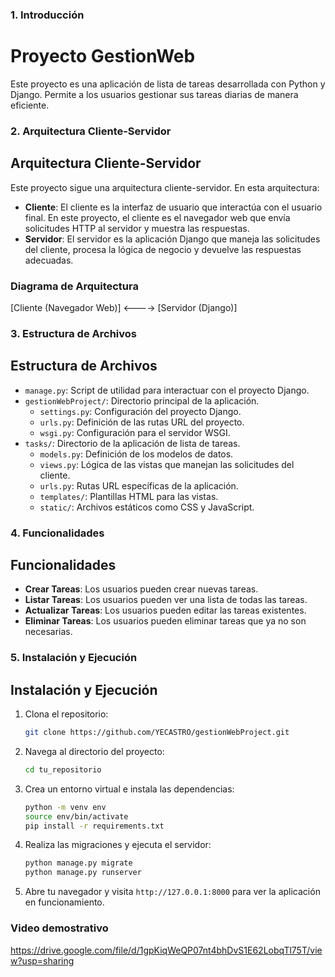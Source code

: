 

### 1. Introducción



# Proyecto GestionWeb

Este proyecto es una aplicación de lista de tareas desarrollada con Python y Django. Permite a los usuarios gestionar sus tareas diarias de manera eficiente.


### 2. Arquitectura Cliente-Servidor


## Arquitectura Cliente-Servidor

Este proyecto sigue una arquitectura cliente-servidor. En esta arquitectura:

- **Cliente**: El cliente es la interfaz de usuario que interactúa con el usuario final. En este proyecto, el cliente es el navegador web que envía solicitudes HTTP al servidor y muestra las respuestas.
- **Servidor**: El servidor es la aplicación Django que maneja las solicitudes del cliente, procesa la lógica de negocio y devuelve las respuestas adecuadas.

### Diagrama de Arquitectura

[Cliente (Navegador Web)] <----> [Servidor (Django)]

### 3. Estructura de Archivos



## Estructura de Archivos

- `manage.py`: Script de utilidad para interactuar con el proyecto Django.
- `gestionWebProject/`: Directorio principal de la aplicación.
  - `settings.py`: Configuración del proyecto Django.
  - `urls.py`: Definición de las rutas URL del proyecto.
  - `wsgi.py`: Configuración para el servidor WSGI.
- `tasks/`: Directorio de la aplicación de lista de tareas.
  - `models.py`: Definición de los modelos de datos.
  - `views.py`: Lógica de las vistas que manejan las solicitudes del cliente.
  - `urls.py`: Rutas URL específicas de la aplicación.
  - `templates/`: Plantillas HTML para las vistas.
  - `static/`: Archivos estáticos como CSS y JavaScript.

### 4. Funcionalidades



## Funcionalidades

- **Crear Tareas**: Los usuarios pueden crear nuevas tareas.
- **Listar Tareas**: Los usuarios pueden ver una lista de todas las tareas.
- **Actualizar Tareas**: Los usuarios pueden editar las tareas existentes.
- **Eliminar Tareas**: Los usuarios pueden eliminar tareas que ya no son necesarias.

### 5. Instalación y Ejecución

## Instalación y Ejecución

1. Clona el repositorio:
   ```bash
   git clone https://github.com/YECASTRO/gestionWebProject.git
   ```
2. Navega al directorio del proyecto:
   ```bash
   cd tu_repositorio
   ```
3. Crea un entorno virtual e instala las dependencias:
   ```bash
   python -m venv env
   source env/bin/activate
   pip install -r requirements.txt
   ```
4. Realiza las migraciones y ejecuta el servidor:
   ```bash
   python manage.py migrate
   python manage.py runserver
   ```
5. Abre tu navegador y visita `http://127.0.0.1:8000` para ver la aplicación en funcionamiento.

### Video demostrativo 
 https://drive.google.com/file/d/1gpKiqWeQP07nt4bhDvS1E62LobqTl75T/view?usp=sharing

